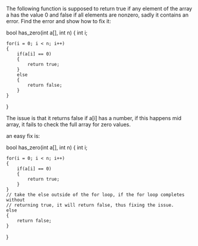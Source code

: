 The following function is supposed to return true if any element of the array a has the value 0 and false if all elements are nonzero, sadly it contains an error. Find the error and show how to fix it:

bool has_zero(int a[], int n)
{
    int i;

    for(i = 0; i < n; i++)
    {
        if(a[i] == 0)
        {
            return true;
        }
        else
        {
            return false;
        }
    }
}

The issue is that it returns false if a[i] has a number, if this happens mid array, it fails to check the full array for zero values.

an easy fix is: 

bool has_zero(int a[], int n)
{
    int i;

    for(i = 0; i < n; i++)
    {
        if(a[i] == 0)
        {
            return true;
        }
    }
    // take the else outside of the for loop, if the for loop completes without
    // returning true, it will return false, thus fixing the issue.
    else
    {
        return false;
    }
}